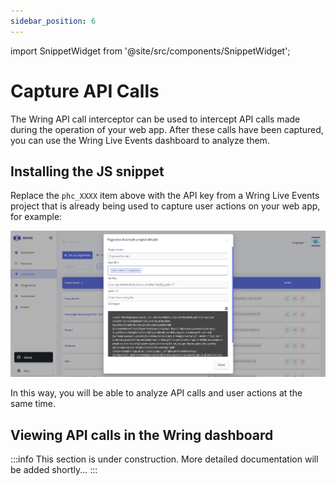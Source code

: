 ```yaml
---
sidebar_position: 6
---
```


import SnippetWidget from '@site/src/components/SnippetWidget';

# Capture API Calls

The Wring API call interceptor can be used to intercept API calls made during
the operation of your web app. After these calls have been captured, you can use
the Wring Live Events dashboard to analyze them.

## Installing the JS snippet

<SnippetWidget />

Replace the `phc_XXXX` item above with the API key from a Wring Live Events
project that is already being used to capture user actions on your web app, for
example:

![Live events API key](/img/pag6.png)

In this way, you will be able to analyze API calls and user actions at the same
time.

## Viewing API calls in the Wring dashboard

:::info
This section is under construction. More detailed documentation will be added shortly...
:::
